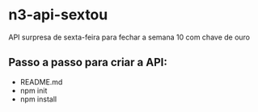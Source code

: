 # n3-api-sextou
API surpresa de sexta-feira para fechar a semana 10 com chave de ouro

## Passo a passo para criar a API:
- README.md
- npm init
- npm install
